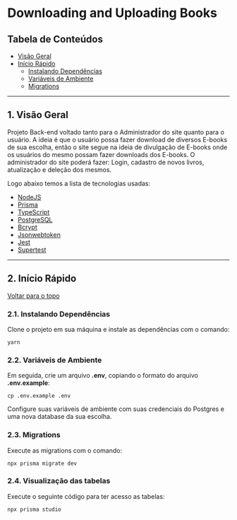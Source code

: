 # Downloading and Uploading Books

## Tabela de Conteúdos

- [Visão Geral](#1-visão-geral)
- [Início Rápido](#2-início-rápido)
  - [Instalando Dependências](#21-instalando-dependências)
  - [Variáveis de Ambiente](#22-variáveis-de-ambiente)
  - [Migrations](#23-migrations)

---

## 1. Visão Geral

Projeto Back-end voltado tanto para o Administrador do site quanto para o usuário. A ideia é que o usuário possa fazer download de diversos E-books de sua escolha,
então o site segue na ideia de divulgação de E-books onde os usuários do mesmo possam fazer downloads dos E-books. O administrador do site poderá fazer: Login, cadastro de novos livros, atualização e deleção dos mesmos.

Logo abaixo temos a lista de tecnologias usadas:

- [NodeJS](https://nodejs.org/en/)
- [Prisma](https://www.prisma.io/)
- [TypeScript](https://www.typescriptlang.org/)
- [PostgreSQL](https://www.postgresql.org/)
- [Bcrypt](https://www.npmjs.com/package/bcrypt)
- [Jsonwebtoken](https://www.npmjs.com/package/jsonwebtoken)
- [Jest](https://jestjs.io/pt-BR/)
- [Supertest](https://www.npmjs.com/package/supertest)

---

## 2. Início Rápido

[ Voltar para o topo ](#tabela-de-conteúdos)

### 2.1. Instalando Dependências

Clone o projeto em sua máquina e instale as dependências com o comando:

```shell
yarn
```

### 2.2. Variáveis de Ambiente

Em seguida, crie um arquivo **.env**, copiando o formato do arquivo **.env.example**:

```
cp .env.example .env
```

Configure suas variáveis de ambiente com suas credenciais do Postgres e uma nova database da sua escolha.

### 2.3. Migrations

Execute as migrations com o comando:

```
npx prisma migrate dev
```

### 2.4. Visualização das tabelas

Execute o seguinte código para ter acesso as tabelas:

```
npx prisma studio
```
